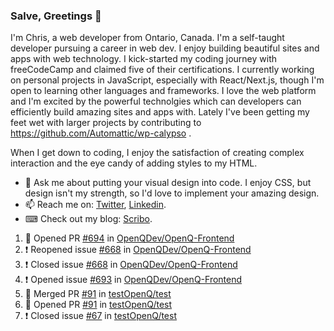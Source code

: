 ### Salve, Greetings 👋

I'm Chris, a web developer from Ontario, Canada. I'm a self-taught developer pursuing a career in web dev. I enjoy building beautiful sites and apps with web technology.
I kick-started my coding journey with freeCodeCamp and claimed five of their certifications.  I currently working on personal projects in JavaScript, especially with React/Next.js, though I'm open to learning other languages and frameworks. I love the web platform and I'm excited by the powerful technolgies which can developers can efficiently build amazing sites and apps with. Lately I've been getting my feet wet with larger projects by contributing to https://github.com/Automattic/wp-calypso .

When I get down to coding, I enjoy the satisfaction of creating complex interaction and the eye candy of adding styles to my HTML. 

- 💬 Ask me about putting your visual design into code. I enjoy CSS, but design isn't my strength, so I'd love to implement your amazing design.
- 📫 Reach me on: [Twitter](https://twitter.com/Christo28120856), [Linkedin](https://www.linkedin.com/in/christopher-stevers-07b9a5204/).
- ⌨ Check out my blog: [Scribo](https://christopherstevers.cf).
<!--
**Christopher-Stevers/Christopher-Stevers** is a ✨ _special_ ✨ repository because its `README.md` (this file) appears on your GitHub profile.

Here are some ideas to get you started:

- 🔭 I’m currently working on ...
- 🌱 I’m currently learning ...
- 👯 I’m looking to collaborate on ...
- 🤔 I’m looking for help with ...
- 😄 Pronouns: ...
- ⚡ Fun fact: ...
-->

<!--START_SECTION:activity-->
1. 💪 Opened PR [#694](https://github.com/OpenQDev/OpenQ-Frontend/pull/694) in [OpenQDev/OpenQ-Frontend](https://github.com/OpenQDev/OpenQ-Frontend)
2. ❗️ Reopened issue [#668](https://github.com/OpenQDev/OpenQ-Frontend/issues/668) in [OpenQDev/OpenQ-Frontend](https://github.com/OpenQDev/OpenQ-Frontend)
3. ❗️ Closed issue [#668](https://github.com/OpenQDev/OpenQ-Frontend/issues/668) in [OpenQDev/OpenQ-Frontend](https://github.com/OpenQDev/OpenQ-Frontend)
4. ❗️ Opened issue [#693](https://github.com/OpenQDev/OpenQ-Frontend/issues/693) in [OpenQDev/OpenQ-Frontend](https://github.com/OpenQDev/OpenQ-Frontend)
5. 🎉 Merged PR [#91](https://github.com/testOpenQ/test/pull/91) in [testOpenQ/test](https://github.com/testOpenQ/test)
6. 💪 Opened PR [#91](https://github.com/testOpenQ/test/pull/91) in [testOpenQ/test](https://github.com/testOpenQ/test)
7. ❗️ Closed issue [#67](https://github.com/testOpenQ/test/issues/67) in [testOpenQ/test](https://github.com/testOpenQ/test)
<!--END_SECTION:activity-->
